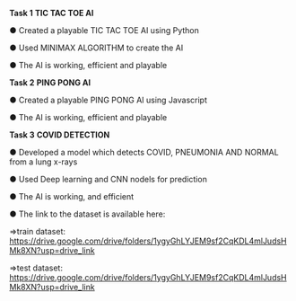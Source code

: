**Task 1**
**TIC TAC TOE AI**

 
 ● Created a playable TIC TAC TOE AI using Python

 
 ● Used MINIMAX ALGORITHM to create the AI

 
 ● The AI is working, efficient and playable



**Task 2**
**PING PONG AI**

 
 ● Created a playable PING PONG AI using Javascript 

 
 ● The AI is working, efficient and playable



**Task 3**
**COVID DETECTION**

 
 ● Developed a model which detects COVID, PNEUMONIA AND NORMAL from a lung x-rays

 
 ● Used Deep learning and CNN nodels for prediction

 
 ● The AI is working, and efficient  


 
 ● The link to the dataset is available here: 

   
   
   =>train dataset: https://drive.google.com/drive/folders/1ygyGhLYJEM9sf2CqKDL4mlJudsHMk8XN?usp=drive_link
   
   
   =>test dataset: https://drive.google.com/drive/folders/1ygyGhLYJEM9sf2CqKDL4mlJudsHMk8XN?usp=drive_link
